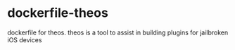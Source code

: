 # dockerfile-theos
dockerfile for theos. theos is a tool to assist in building plugins for jailbroken iOS devices
